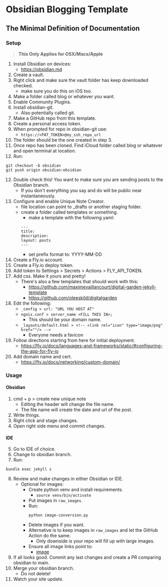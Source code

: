 # Obsidian Blogging Template

## The Minimal Definition of Documentation

### Setup

> **This Only Applies for OSX/Macs/Apple**

1. Install Obsidian on devices:
    - https://obsidian.md
2. Create a vault.
3. Right click and make sure the vault folder has keep downloaded checked.
    - make sure you do this on iOS too.
4. Make a folder called blog or whatever you want.
5. Enable Community Plugins.
6. Install obsidian-git.
    - Also potentially called git.
7. Make a GitHub repo from this template.
8. Create a personal access token.
8. When prompted for repo in obsidian-git use:
    - ```https://<PAT_TOKEN>@my_ssh_repo_url```
9. The folder should be the one created in step 3.
10. Once repo has been cloned. Find iCloud folder called blog or whatever and open terminal at location.
11. Run:
```
git checkout -b obsidian
git push origin obsidian:obsidian
```
12. Double check this! You want to make sure you are sending posts to the Obsidian branch.
    - If you don't everything you say and do will be public near instantaneously.
13. Configure and enable Unique Note Creator.
    - file location can point to _drafts or another staging folder.
    - create a folder called templates or something.
        - make a template with the following yaml:
        ```
        ---
        title:
        description:
        layout: posts
        ---
        ```
        - set prefix format to: YYYY-MM-DD
14. Create a Fly.io account.
15. Create a Fly.io deploy token.
16. Add token to Settings > Secrets > Actions > FLY_API_TOKEN.
17. Add css. Make it yours and pretty!
    - There's also a few templates that should work with this:
        - https://github.com/maximevaillancourt/digital-garden-jekyll-template
        - https://github.com/oleeskild/digitalgarden
18. Edit the following:
    - ```_config > url: "URL YOU HOST AT"```
    - ```ngnix.conf > server_name <FILL THIS IN>;```
        - This should be your domain name.
    - ```_layouts/default.html > <!-- <link rel="icon" type="image/png" href=""/> -->```
        - Everyone needs a favicon
19. Follow directions starting from here for initial deployment.
    - https://fly.io/docs/languages-and-frameworks/static/#configuring-the-app-for-fly-io
20. Add domain name and cert.
    - https://fly.io/docs/networking/custom-domain/

### Usage
#### Obsidian
1. cmd + p > create new unique note
    - Editing the header will change the file name.
    - The file name will create the date and url of the post.
2. Write things.
3. Right click and stage changes.
4. Open right side menu and commit changes.

#### IDE
5. Go to IDE of choice.
6. Change to obsidian branch.
7. Run:
```
bundle exec jekyll s
```
8. Review and make changes in either Obsidian or IDE.
    - Optional for images: 
        - Create python venv and install requirements.
            - ```source venv/bin/activate```
        - Put images in ```raw_images```.
        - Run:
            ```
            python image-conversion.py
            ```
        - Delete images if you want.
        - Alternative is to keep images in ```raw_images``` and let the GitHub Action do the same.
            - Only downside is your repo will fill up with large images.
        - Ensure all image links point to:
            - [image](/assets/images/dinosaurus.webp)
9. If all looks good. Commit any last changes and create a PR comparing obsidian to main.
10. Merge your obsidian branch.
    - Do not delete!
11. Watch your site update.
